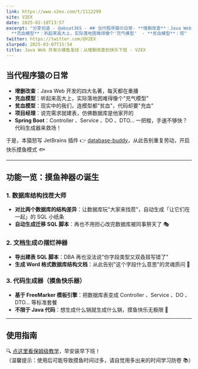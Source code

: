 ```yaml
---
link: https://www.v2ex.com/t/1112299
site: V2EX
date: 2025-02-18T13:57
excerpt: "分享创造 - @aboat365 - ## 当代程序猿の日常- **增删改查**：Java Web 开发的四大名著，每天都在重播  -
  **充血模型**：听起来高大上，实际落地困难得像个'充气模型'  - **贫血模型**：现"
twitter: https://twitter.com/@V2EX
slurped: 2025-03-07T15:54
title: Java Web 开发の摸鱼圣经：从增删改查到快乐下班 - V2EX
---
```


## 当代程序猿の日常

- **增删改查**：Java Web 开发的四大名著，每天都在重播
- **充血模型**：听起来高大上，实际落地困难得像个"充气模型"
- **贫血模型**：现实中的我们，连模型都"贫血"，代码却要"充血"
- **项目经理**：说完需求就建表，仿佛数据库是他家开的
- **Spring Boot**：Controller 、Service 、DO 、DTO... 一把梭，手速不够快？代码生成器来救场！

于是，本猿怒写 JetBrains 插件 👉 [database-buddy](https://plugins.jetbrains.com/plugin/23561-database-buddy)，从此告别重复劳动，开启快乐摸鱼模式 🐟

---

## 功能一览：摸鱼神器の诞生

### 1. 数据库结构找茬大师

- **对比两个数据库的结构差异**：让数据库玩"大家来找茬"，自动生成「让它们在一起」的 SQL 小纸条
- **自动生成迁移 SQL 脚本**：再也不用担心改完数据库被同事祭天了 🎭

### 2. 文档生成の摆烂神器

- **导出建表 SQL 脚本**：DBA 再也没法说"你字段类型又双叒叕写错了"
- **生成 Word 格式数据库结构文档**：从此告别"这个字段什么意思"的灵魂质问 📄

### 3. 代码生成器（摸鱼快乐器）

- **基于 FreeMarker 模板引擎**：把数据库表变成 Controller 、Service 、DO 、DTO... 等标准套餐
- **不限于 Java 代码**：想生成什么锅就生成什么锅，摸鱼快乐无极限 🍳

---

## 使用指南

🔍 [点这里看保姆级教学](https://github.com/syksy365/database-buddy/tree/main?tab=readme-ov-file#%E7%94%9F%E6%88%90%E4%BB%A3%E7%A0%81%E6%B5%81%E7%A8%8B)，早安装早下班！  
（温馨提示：使用后可能导致摸鱼时间过多，请自觉用多出来的时间学习防卷 📚）